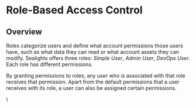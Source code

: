 # Role-Based Access Control

## Overview

Roles categorize users and define what account permissions those users have, such as what data they can read or what account assets they can modify. Sealights offers three roles: _Simple User_, _Admin User_, _DevOps User_. Each role has different permissions.

By granting permissions to roles, any user who is associated with that role receives that permission. Apart from the default permissions that a user receives with its role, a user can also be assigned certain permissions.



\
